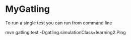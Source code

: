 # MyGatling

To run a single test you can run from command line  

mvn gatling:test -Dgatling.simulationClass=learning2.Ping

